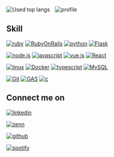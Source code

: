 <!--![takacube's GitHub Stats](https://github-readme-stats.vercel.app/api?username=takacube&show_icons=true&theme=cobalt&count_private=true&include_all_commits=true)-->
![Used top langs](https://github-readme-stats.vercel.app/api/top-langs/?username=takacube&layout=compact&theme=dark&langs_count=10&count_private=true&line_height=50&card_width=270)　![profile](https://github-readme-stats.vercel.app/api?username=takacube&show_icons=true&theme=dark&count_private=true&include_all_commits=true&count_private=true&line_height=28&card_width=30)

## Skill

[![ruby](https://img.shields.io/badge/Ruby-000?style=for-the-badge&logo=Ruby&logoColor=E1306C)]()    [![RubyOnRails](https://img.shields.io/badge/RubyonRails-000?style=for-the-badge&logo=Rubyonrails&logoColor=FF0000)]()    [![python](https://img.shields.io/badge/Python-000?style=for-the-badge&logo=Python&logoColor=A)]()    [![Flask](https://img.shields.io/badge/Flask-000?style=for-the-badge&logo=Flask&logoColor=FF000)]()

[![node.js](https://img.shields.io/badge/Node.js-000?style=for-the-badge&logo=Node.js&logoColor=FF000)]()    [![javascript](https://img.shields.io/badge/Javascript-000?style=for-the-badge&logo=Javascript&logoColor=A)]()    [![vue.js](https://img.shields.io/badge/Vue.js-000?style=for-the-badge&logo=Vue.js&logoColor=A)]()    [![React](https://img.shields.io/badge/react-000?style=for-the-badge&logo=React&logoColor=FF000)]()

[![linux](https://img.shields.io/badge/Linux-000?style=for-the-badge&logo=Linux&logoColor=)]()    [![Docker](https://img.shields.io/badge/Docker-000?style=for-the-badge&logo=Docker&logoColor=)]()    [![typescript](https://img.shields.io/badge/Typescript-000?style=for-the-badge&logo=Typescript&logoColor=)]()     [![MySQL](https://img.shields.io/badge/MySql-000?style=for-the-badge&logo=MySql&logoColor=)]()

[![Git](https://img.shields.io/badge/Git-000?style=for-the-badge&logo=Git&logoColor=)]()  [![GAS](https://img.shields.io/badge/GAS-000?style=for-the-badge&logo=google&logoColor=FF000)]()  [![c](https://img.shields.io/badge/c%20languae-000?style=for-the-badge&logo=c&logoColor=FF000)]()






## Connect me on

[![linkedin](https://img.shields.io/badge/Linkedin-000?style=for-the-badge&logo=Linkedin&logoColor=blue)](https://www.linkedin.com/in/shimakura-takanao-455540211/)

[![zenn](https://img.shields.io/badge/zenn-000?style=for-the-badge&logo=zenn&logoColor=FF000)](https://zenn.dev/takanao)

[![github](https://img.shields.io/badge/GitHub-000?style=for-the-badge&logo=GitHub&logoColor=white)](https://github.com/takacube)

[![spotify](https://img.shields.io/badge/spotify-000?style=for-the-badge&logo=Spotify&logoColor=FF000)](https://open.spotify.com/playlist/3gqqIBt4bI8hqH4hJtmyrK?si=bf6f026c6344464e)


